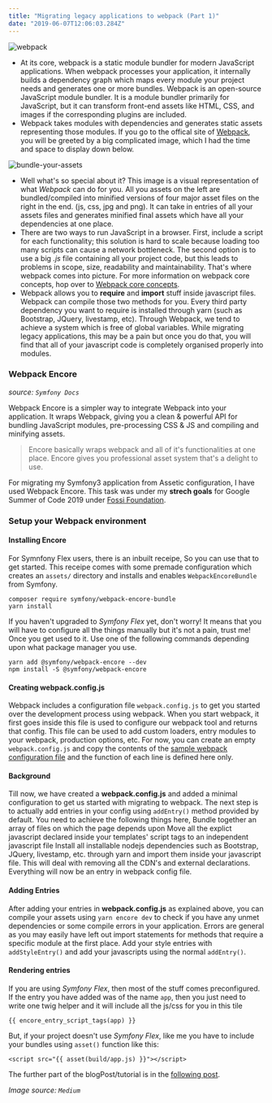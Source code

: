 ```yaml
---
title: "Migrating legacy applications to webpack (Part 1)"
date: "2019-06-07T12:06:03.284Z"
---
```


![webpack](https://cdn-images-1.medium.com/max/2600/1*dQA3VhfjIQc1DYua6KoLFQ.png)

 - At its core, webpack is a static module bundler for modern JavaScript applications. When webpack processes your application, it internally builds a dependency graph which maps every module your project needs and generates one or more bundles. Webpack is an open-source JavaScript module bundler. It is a module bundler primarily for JavaScript, but it can transform front-end assets like HTML, CSS, and images if the corresponding plugins are included. 
 - Webpack takes modules with dependencies and generates static assets representing those modules. If you go to the offical site of [Webpack](https://webpack.js.org/), you will be greeted by a big complicated image, which I had the time and space to display down below.

![bundle-your-assets](https://cdn-images-1.medium.com/max/1600/1*EGKixnuLcRXJrz_XcmPaqg.png)

- Well what's so special about it? This image is a visual representation of what *Webpack* can do for you. All you assets on the left are bundled/compiled into minified versions of four major asset files on the right in the end. (js, css, jpg and png). It can take in entries of all your assets files and generates minified final assets which have all your dependencies at one place. 
- There are two ways to run JavaScript in a browser. First, include a script for each functionality; this solution is hard to scale because loading too many scripts can cause a network bottleneck. The second option is to use a big *.js* file containing all your project code, but this leads to problems in scope, size, readability and maintainability.
That's where webpack comes into picture.
For more information on webpack core concepts, hop over to [Webpack core concepts](https://webpack.js.org/concepts).
- Webpack allows you to **require** and **import** stuff inside javascript files. Webpack can compile those two methods for you. Every third party dependency you want to require is installed through yarn (such as Bootstrap, JQuery, livestamp, etc). Through Webpack, we tend to achieve a system which is free of global variables. While migrating legacy applications, this may be a pain but once you do that, you will find that all of your javascript code is completely organised properly into modules.

### Webpack Encore
*source: `Symfony Docs`*

Webpack Encore is a simpler way to integrate Webpack into your application. It wraps Webpack, giving you a clean & powerful API for bundling JavaScript modules, pre-processing CSS & JS and compiling and minifying assets. 

> Encore basically wraps webpack and all of it's functionalities at one place. Encore gives you professional asset system that's a delight to use.

For migrating my Symfony3 application from Assetic configuration, I have used Webpack Encore. This task was under my **strech goals** for Google Summer of Code 2019 under [Fossi Foundation](../gsoc-2019).

### Setup your Webpack environment
#### Installing Encore
For Symnfony Flex users, there is an inbuilt receipe, So you can use that to get started. This receipe comes with some premade configuration which creates an `assets/` directory and installs and enables `WebpackEncoreBundle` from Symfony.
```
composer require symfony/webpack-encore-bundle
yarn install
```
If you haven't upgraded to *Symfony Flex* yet, don't worry! It means that you will have to configure all the things manually but it's not a pain, trust me! Once you get used to it. Use one of the following commands depending upon what package manager you use.
```
yarn add @symfony/webpack-encore --dev
npm install -S @symfony/webpack-encore
```

#### Creating webpack.config.js
Webpack includes a configuration file `webpack.config.js` to get you started over the development process using webpack. When you start webpack, it first goes inside this file is used to configure our webpack tool and returns that config. This file can be used to add custom loaders, entry modules to your webpack, production options, etc. For now, you can create an empty `webpack.config.js` and copy the contents of the [sample webpack configuration file](https://symfony.com/doc/current/frontend/encore/installation.html#creating-the-webpack-config-js-file) and the function of each line is defined here only.

#### Background
Till now, we have created a **webpack.config.js** and added a minimal configuration to get us started with migrating to webpack. The next step is to actually add entries in your config using `addEntry()` method provided by default. You need to achieve the following things here,
Bundle together an array of files on which the page depends upon 
Move all the explict javascript declared inside your templates' script tags to an independent javascript file
Install all installable nodejs dependencies such as Bootstrap, JQuery, livestamp, etc. through yarn and import them inside your javascript file. This will deal with removing all the CDN's and external declarations. Everything will now be an entry in webpack config file.

#### Adding Entries
After adding your entries in **webpack.config.js** as explained above, you can compile your assets using `yarn encore dev` to check if you have any unmet dependencies or some compile errors in your application. Errors are general as you may easily have left out import statements for methods that require a specific module at the first place. Add your style entries with `addStyleEntry()` and add your javascripts using the normal `addEntry()`. 

#### Rendering entries
If you are using *Symfony Flex*, then most of the stuff comes preconfigured. If the entry you have added was of the name `app`, then you just need to write one twig helper and it will include all the js/css for you in this tile 
```
{{ encore_entry_script_tags(app) }}
```

But, if your project doesn't use *Symfony Flex*, like me you have to include your bundles using `asset()` function like this:
```
<script src="{{ asset(build/app.js) }}"></script>
```    

The further part of the blogPost/tutorial is in the [following post](/migrating-legacy-applications-to-webpack-2/).

*Image source: `Medium`*